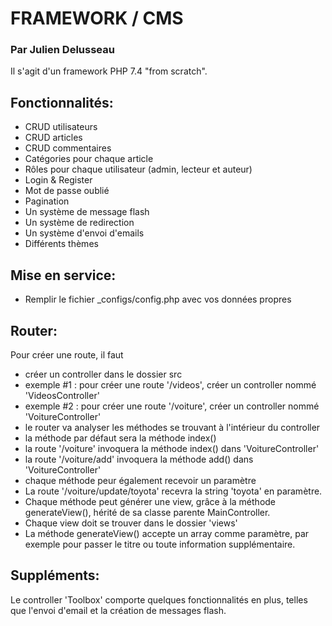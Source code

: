 # FRAMEWORK / CMS
### Par Julien Delusseau

Il s'agit d'un framework PHP 7.4 "from scratch".

## Fonctionnalités:
- CRUD utilisateurs
- CRUD articles
- CRUD commentaires
- Catégories pour chaque article
- Rôles pour chaque utilisateur (admin, lecteur et auteur)
- Login & Register
- Mot de passe oublié
- Pagination
- Un système de message flash
- Un système de redirection
- Un système d'envoi d'emails
- Différents thèmes

## Mise en service:
- Remplir le fichier _configs/config.php avec vos données propres

## Router:
Pour créer une route, il faut
- créer un controller dans le dossier src
- exemple #1 : pour créer une route '/videos', créer un controller nommé 'VideosController'
- exemple #2 : pour créer une route '/voiture', créer un controller nommé 'VoitureController'
- le router va analyser les méthodes se trouvant à l'intérieur du controller
- la méthode par défaut sera la méthode index()
- la route '/voiture' invoquera la méthode index() dans 'VoitureController'
- la route '/voiture/add' invoquera la méthode add() dans 'VoitureController'
- chaque méthode peur également recevoir un paramètre
- La route '/voiture/update/toyota' recevra la string 'toyota' en paramètre.
- Chaque méthode peut générer une view, grâce à la méthode generateView(), hérité de sa classe parente MainController.
- Chaque view doit se trouver dans le dossier 'views'
- La méthode generateView() accepte un array comme paramètre, par exemple pour passer le titre ou toute information supplémentaire.

## Suppléments:
Le controller 'Toolbox' comporte quelques fonctionnalités en plus, telles que l'envoi d'email et la création de messages flash.